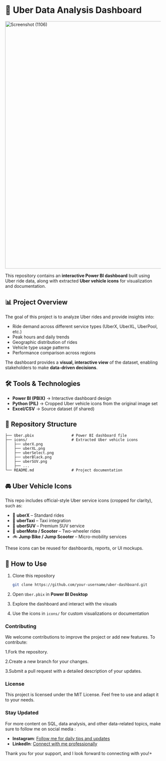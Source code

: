 
# 🚖 Uber Data Analysis Dashboard
<img width="1338" height="799" alt="Screenshot (1106)" src="https://github.com/user-attachments/assets/c8035b1c-eeb8-41f4-9ba3-58e4bdefc4b8" />



This repository contains an **interactive Power BI dashboard** built using Uber ride data, along with extracted **Uber vehicle icons** for visualization and documentation.


## 📊 Project Overview

The goal of this project is to analyze Uber rides and provide insights into:

* Ride demand across different service types (UberX, UberXL, UberPool, etc.)
* Peak hours and daily trends
* Geographic distribution of rides
* Vehicle type usage patterns
* Performance comparison across regions

The dashboard provides a **visual, interactive view** of the dataset, enabling stakeholders to make **data-driven decisions**.

## 🛠️ Tools & Technologies

* **Power BI (PBIX)** → Interactive dashboard design
* **Python (PIL)** → Cropped Uber vehicle icons from the original image set
* **Excel/CSV** → Source dataset (if shared)

## 📂 Repository Structure

```
├── Uber.pbix                 # Power BI dashboard file
├── icons/                    # Extracted Uber vehicle icons
│   ├── uberX.png
│   ├── uberXL.png
│   ├── uberSelect.png
│   ├── uberBlack.png
│   ├── uberSUV.png
│   ├── ...
└── README.md                 # Project documentation
```

## 🚘 Uber Vehicle Icons

This repo includes official-style Uber service icons (cropped for clarity), such as:

* 🚖 **uberX** – Standard rides
* 🚕 **uberTaxi** – Taxi integration
* 🚐 **uberSUV** – Premium SUV service
* 🛵 **uberMoto / Scooter** – Two-wheeler rides
* 🚲 **Jump Bike / Jump Scooter** – Micro-mobility services

These icons can be reused for dashboards, reports, or UI mockups.

## 🚀 How to Use

1. Clone this repository

   ```bash
   git clone https://github.com/your-username/uber-dashboard.git
   ```
2. Open `Uber.pbix` in **Power BI Desktop**
3. Explore the dashboard and interact with the visuals
4. Use the icons in `icons/` for custom visualizations or documentation

### Contributing
We welcome contributions to improve the project or add new features. To contribute:

1.Fork the repository.

2.Create a new branch for your changes.

3.Submit a pull request with a detailed description of your updates.
### License
This project is licensed under the MIT License. Feel free to use and adapt it to your needs.

### Stay Updated 
For more content on SQL, data analysis, and other data-related topics, make sure to follow me on social media :

- **Instagram**: [Follow me for daily tips and updates](https://www.instagram.com/_.ellieee__/)
- **LinkedIn**: [Connect with me professionally](https://www.linkedin.com/in/seema-sanga-79a23316b/)

Thank you for your support, and I look forward to connecting with you!+





